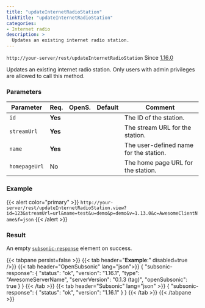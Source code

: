 ```yaml
---
title: "updateInternetRadioStation"
linkTitle: "updateInternetRadioStation"
categories:
- Internet radio
description: >
  Updates an existing internet radio station.
---
```


`http://your-server/rest/updateInternetRadioStation` Since [1.16.0](../../subsonic-versions)

Updates an existing internet radio station. Only users with admin privileges are allowed to call this method.

### Parameters

| Parameter | Req. | OpenS. | Default | Comment |
| --- | --- | --- | --- | --- |
| `id` | **Yes** |    |  | The ID of the station. |
| `streamUrl` | **Yes** |   |   | The stream URL for the station. |
| `name` | **Yes** |  |    | The user-defined name for the station. |
| `homepageUrl` | No  |   |   | The home page URL for the station. |

### Example

{{< alert color="primary" >}} `http://your-server/rest/updateInternetRadioStation.view?id=123&streamUrl=url&name=test&u=demo&p=demo&v=1.13.0&c=AwesomeClientName&f=json` {{< /alert >}}

### Result

An empty [`subsonic-response`](../../responses/subsonic-response) element on success.

{{< tabpane persist=false >}}
{{< tab header="**Example**:" disabled=true />}}
{{< tab header="OpenSubsonic" lang="json">}}
{
  "subsonic-response": {
    "status": "ok",
    "version": "1.16.1",
    "type": "AwesomeServerName",
    "serverVersion": "0.1.3 (tag)",
    "openSubsonic": true
  }
}
{{< /tab >}}
{{< tab header="Subsonic" lang="json" >}}
{
  "subsonic-response": {
    "status": "ok",
    "version": "1.16.1"
  }
}
{{< /tab >}}
{{< /tabpane >}}
